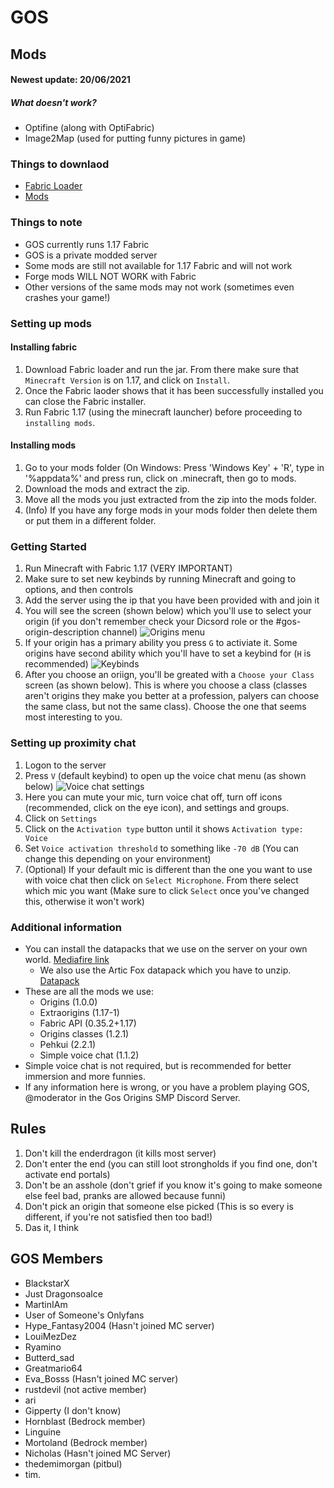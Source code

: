 # GOS
## Mods
#### Newest update: 20/06/2021
##### What doesn't work?
* Optifine (along with OptiFabric)
* Image2Map (used for putting funny pictures in game)
### Things to downlaod
* [Fabric Loader](https://maven.fabricmc.net/net/fabricmc/fabric-installer/0.7.4/fabric-installer-0.7.4.jar)
* [Mods](https://github.com/martino-dot/martino-dot.github.io/raw/main/mods.zip)
### Things to note
* GOS currently runs 1.17 Fabric
* GOS is a private modded server
* Some mods are still not available for 1.17 Fabric and will not work
* Forge mods WILL NOT WORK with Fabric
* Other versions of the same mods may not work (sometimes even crashes your game!)
### Setting up mods
#### Installing fabric
1. Download Fabric loader and run the jar. From there make sure that `Minecraft Version` is on 1.17, and click on `Install`.
2. Once the Fabric laoder shows that it has been successfully installed you can close the Fabric installer.
3. Run Fabric 1.17 (using the minecraft launcher) before proceeding to `installing mods`.
#### Installing mods
1. Go to your mods folder (On Windows: Press 'Windows Key' + 'R', type in '%appdata%' and press run, click on .minecraft, then go to mods.
2. Download the mods and extract the zip.
3. Move all the mods you just extracted from the zip into the mods folder.
4. (Info) If you have any forge mods in your mods folder then delete them or put them in a different folder.
### Getting Started
1. Run Minecraft with Fabric 1.17 (VERY IMPORTANT)
2. Make sure to set new keybinds by running Minecraft and going to options, and then controls
3. Add the server using the ip that you have been provided with and join it
4. You will see the screen (shown below) which you'll use to select your origin (if you don't remember check your Dicsord role or the #gos-origin-description channel)
![Origins menu](https://raw.githubusercontent.com/martino-dot/martino-dot.github.io/main/Screenshot_2021-05-16_180222.png) 
5. If your origin has a primary ability you press `G` to activiate it. Some origins have second ability which you'll have to set a keybind for (`H` is recommended)
![Keybinds](https://raw.githubusercontent.com/martino-dot/martino-dot.github.io/main/Screenshot_2021-05-16_180823.png)
6. After you choose an oriign, you'll be greated with a `Choose your Class` screen (as shown below). This is where you choose a class (classes aren't origins they make you better at a profession, palyers can choose the same class, but not the same class). Choose the one that seems most interesting to you.
### Setting up proximity chat
1. Logon to the server
2. Press `V` (default keybind) to open up the voice chat menu (as shown below)
![Voice chat settings](https://raw.githubusercontent.com/martino-dot/martino-dot.github.io/main/unknown.png)
3. Here you can mute your mic, turn voice chat off, turn off icons (recommended, click on the eye icon), and settings and groups.
4. Click on `Settings`
5. Click on the `Activation type` button until it shows `Activation type: Voice`
6. Set `Voice activation threshold` to something like `-70 dB` (You can change this depending on your environment)
7. (Optional) If your default mic is different than the one you want to use with voice chat then click on `Select Microphone`. From there select which mic you want (Make sure to click `Select` once you've changed this, otherwise it won't work)
### Additional information
* You can install the datapacks that we use on the server on your own world. [Mediafire link](https://www.mediafire.com/folder/q8o1qptgh6mgs/Gog_Origins_DataPacks)
  * We also use the Artic Fox datapack which you have to unzip. [Datapack](https://www.mediafire.com/file/wkzai9z6fzp8te2/Arctic_Fox.zip/file)
* These are all the mods we use:
  * Origins (1.0.0)
  * Extraorigins (1.17-1)
  * Fabric API (0.35.2+1.17)
  * Origins classes (1.2.1)
  * Pehkui (2.2.1)
  * Simple voice chat (1.1.2)
* Simple voice chat is not required, but is recommended for better immersion and more funnies.
* If any information here is wrong, or you have a problem playing GOS, @moderator in the Gos Origins SMP Discord Server.
## Rules
1. Don't kill the enderdragon (it kills most server)
2. Don't enter the end (you can still loot strongholds if you find one, don't activate end portals)
3. Don't be an asshole (don't grief if you know it's going to make someone else feel bad, pranks are allowed because funni)
4. Don't pick an origin that someone else picked (This is so every is different, if you're not satisfied then too bad!)
5. Das it, I think
## GOS Members
* BlackstarX
* Just Dragonsoalce
* MartinIAm
* User of Someone's Onlyfans
* Hype_Fantasy2004 (Hasn't joined MC server)
* LouiMezDez
* Ryamino
* Butterd_sad
* Greatmario64
* Eva_Bosss (Hasn't joined MC server)
* rustdevil (not active member)
* ari
* Gipperty (I don't know)
* Hornblast (Bedrock member)
* Linguine
* Mortoland (Bedrock member)
* Nicholas (Hasn't joined MC Server)
* thedemimorgan (pitbul)
* tim.
